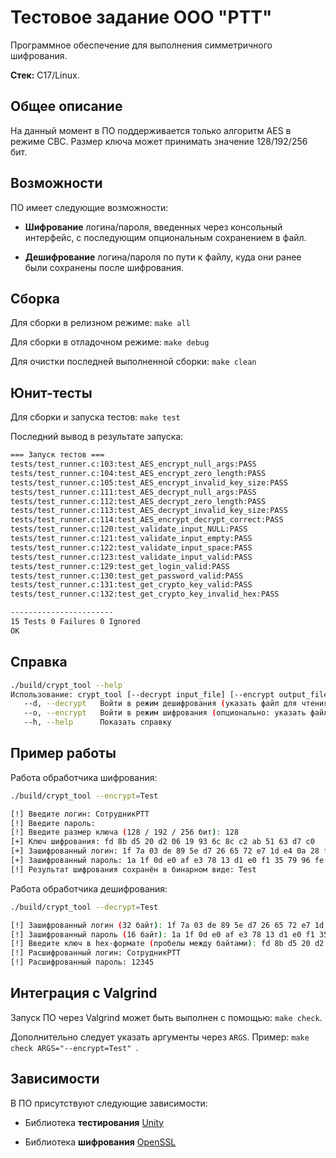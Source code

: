 # Тестовое задание ООО "РТТ"

Программное обеспечение для выполнения симметричного шифрования.

**Стек:** C17/Linux.

## Общее описание

На данный момент в ПО поддерживается только алгоритм AES в режиме CBC. Размер ключа может принимать значение 128/192/256 бит.

## Возможности

ПО имеет следующие возможности:

* **Шифрование** логина/пароля, введенных через консольный интерфейс, с последующим опциональным сохранением в файл.

* **Дешифрование** логина/пароля по пути к файлу, куда они ранее были сохранены после шифрования.

## Сборка

Для сборки в релизном режиме: `make all`

Для сборки в отладочном режиме: `make debug`

Для очистки последней выполненной сборки: `make clean`

## Юнит-тесты

Для сборки и запуска тестов: `make test`

Последний вывод в результате запуска:

```bash
=== Запуск тестов ===
tests/test_runner.c:103:test_AES_encrypt_null_args:PASS
tests/test_runner.c:104:test_AES_encrypt_zero_length:PASS
tests/test_runner.c:105:test_AES_encrypt_invalid_key_size:PASS
tests/test_runner.c:111:test_AES_decrypt_null_args:PASS
tests/test_runner.c:112:test_AES_decrypt_zero_length:PASS
tests/test_runner.c:113:test_AES_decrypt_invalid_key_size:PASS
tests/test_runner.c:114:test_AES_encrypt_decrypt_correct:PASS
tests/test_runner.c:120:test_validate_input_NULL:PASS
tests/test_runner.c:121:test_validate_input_empty:PASS
tests/test_runner.c:122:test_validate_input_space:PASS
tests/test_runner.c:123:test_validate_input_valid:PASS
tests/test_runner.c:129:test_get_login_valid:PASS
tests/test_runner.c:130:test_get_password_valid:PASS
tests/test_runner.c:131:test_get_crypto_key_valid:PASS
tests/test_runner.c:132:test_get_crypto_key_invalid_hex:PASS

-----------------------
15 Tests 0 Failures 0 Ignored 
OK
```

## Справка

```bash
./build/crypt_tool --help                                                                 ✔ 
Использование: crypt_tool [--decrypt input_file] [--encrypt output_file] [--help]
   --d, --decrypt   Войти в режим дешифрования (указать файл для чтения)
   --o, --encrypt   Войти в режим шифрования (опционально: указать файл для записи)
   --h, --help      Показать справку
```

## Пример работы

Работа обработчика шифрования:

```bash
./build/crypt_tool --encrypt=Test

[!] Введите логин: СотрудникРТТ
[!] Введите пароль: 
[!] Введите размер ключа (128 / 192 / 256 бит): 128
[+] Ключ шифрования: fd 8b d5 20 d2 06 19 93 6c 8c c2 ab 51 63 d7 c0
[+] Зашифрованный логин: 1f 7a 03 de 89 5e d7 26 65 72 e7 1d e4 0a 28 fb fc 86 35 f2 2a 66 5f 24 88 fe 7c c4 4d 15 41 af
[+] Зашифрованный пароль: 1a 1f 0d e0 af e3 78 13 d1 e0 f1 35 79 96 fe ff
[!] Результат шифрования сохранён в бинарном виде: Test
```

Работа обработчика дешифрования:

```bash
./build/crypt_tool --decrypt=Test

[!] Зашифрованный логин (32 байт): 1f 7a 03 de 89 5e d7 26 65 72 e7 1d e4 0a 28 fb fc 86 35 f2 2a 66 5f 24 88 fe 7c c4 4d 15 41 af
[!] Зашифрованный пароль (16 байт): 1a 1f 0d e0 af e3 78 13 d1 e0 f1 35 79 96 fe ff
[!] Введите ключ в hex-формате (пробелы между байтами): fd 8b d5 20 d2 06 19 93 6c 8c c2 ab 51 63 d7 c0
[!] Расшифрованный логин: СотрудникРТТ
[!] Расшифрованный пароль: 12345
```

## Интеграция с Valgrind

Запуск ПО через Valgrind может быть выполнен с помощью: `make check`.

Дополнительно следует указать аргументы через `ARGS`. Пример: `make check ARGS="--encrypt=Test" `.

## Зависимости

В ПО присутствуют следующие зависимости:

* Библиотека **тестирования** [Unity](https://github.com/ThrowTheSwitch/Unity)

* Библиотека **шифрования** [OpenSSL](https://github.com/openssl/openssl)

